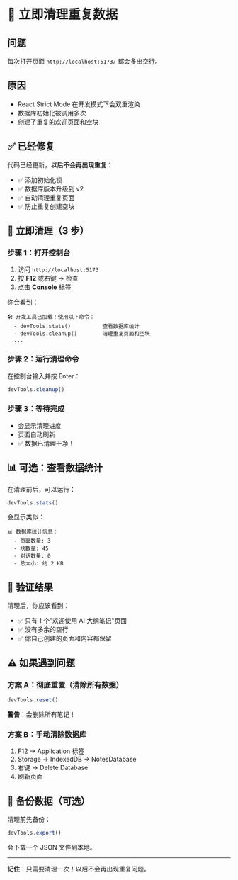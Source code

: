 # 🧹 立即清理重复数据

## 问题
每次打开页面 `http://localhost:5173/` 都会多出空行。

## 原因
- React Strict Mode 在开发模式下会双重渲染
- 数据库初始化被调用多次
- 创建了重复的欢迎页面和空块

## ✅ 已经修复
代码已经更新，**以后不会再出现重复**：
- ✅ 添加初始化锁
- ✅ 数据库版本升级到 v2
- ✅ 自动清理重复页面
- ✅ 防止重复创建空块

## 🚀 立即清理（3 步）

### 步骤 1：打开控制台
1. 访问 `http://localhost:5173`
2. 按 **F12** 或右键 → 检查
3. 点击 **Console** 标签

你会看到：
```
🛠️ 开发工具已加载！使用以下命令：
  - devTools.stats()          查看数据库统计
  - devTools.cleanup()        清理重复页面和空块
  ...
```

### 步骤 2：运行清理命令
在控制台输入并按 Enter：
```javascript
devTools.cleanup()
```

### 步骤 3：等待完成
- 会显示清理进度
- 页面自动刷新
- ✅ 数据已清理干净！

## 📊 可选：查看数据统计

在清理前后，可以运行：
```javascript
devTools.stats()
```

会显示类似：
```
📊 数据库统计信息：
  - 页面数量: 3
  - 块数量: 45
  - 对话数量: 0
  - 总大小: 约 2 KB
```

## 🎯 验证结果

清理后，你应该看到：
- ✅ 只有 1 个"欢迎使用 AI 大纲笔记"页面
- ✅ 没有多余的空行
- ✅ 你自己创建的页面和内容都保留

## ⚠️ 如果遇到问题

### 方案 A：彻底重置（清除所有数据）
```javascript
devTools.reset()
```
**警告**：会删除所有笔记！

### 方案 B：手动清除数据库
1. F12 → Application 标签
2. Storage → IndexedDB → NotesDatabase
3. 右键 → Delete Database
4. 刷新页面

## 💾 备份数据（可选）

清理前先备份：
```javascript
devTools.export()
```
会下载一个 JSON 文件到本地。

---

**记住**：只需要清理一次！以后不会再出现重复问题。

